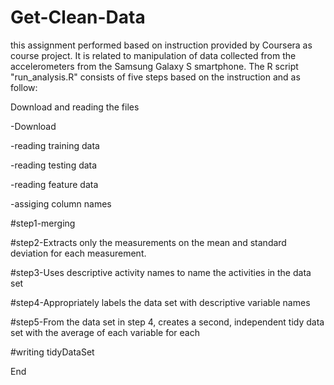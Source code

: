 # Get-Clean-Data
this assignment performed based on instruction provided by Coursera as course project. It is related to manipulation of data collected from the accelerometers from the Samsung Galaxy S smartphone. The R script "run_analysis.R" consists of five steps based on the instruction and as follow:

Download and reading the files

-Download

-reading training data

-reading testing data

-reading feature data

-assiging column names

#step1-merging

#step2-Extracts only the measurements on the mean and standard deviation for each measurement.

#step3-Uses descriptive activity names to name the activities in the data set

#step4-Appropriately labels the data set with descriptive variable names

#step5-From the data set in step 4, creates a second, independent tidy data set with the average of each variable for each

#writing tidyDataSet

End

